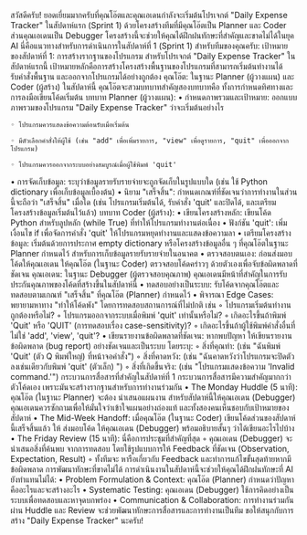 สวัสดีครับ! ยอดเยี่ยมมากครับที่คุณโอ๊ตและคุณเอเดนกำลังจะเริ่มต้นโปรเจกต์ "Daily Expense Tracker" ในสัปดาห์แรก (Sprint 1) ด้วยโครงสร้างทีมที่มีคุณโอ๊ตเป็น Planner และ Coder ส่วนคุณเอเดนเป็น Debugger โครงสร้างนี้จะช่วยให้คุณได้ฝึกฝนทักษะที่สำคัญและขาดไม่ได้ในยุค AI
นี่คือแนวทางสำหรับการดำเนินการในสัปดาห์ที่ 1 (Sprint 1) สำหรับทีมของคุณครับ:
เป้าหมายของสัปดาห์ที่ 1: การสร้างรากฐานของโปรแกรม
สำหรับโปรเจกต์ "Daily Expense Tracker" ในสัปดาห์แรกนี้ เป้าหมายหลักคือการสร้างโครงสร้างพื้นฐานของโปรแกรมที่สามารถเริ่มต้นทำงานได้ รับคำสั่งพื้นฐาน และออกจากโปรแกรมได้อย่างถูกต้อง
คุณโอ๊ต: ในฐานะ Planner (ผู้วางแผน) และ Coder (ผู้สร้าง)
ในสัปดาห์นี้ คุณโอ๊ตจะสวมบทบาทสำคัญสองบทบาทคือ ทั้งการกำหนดทิศทางและการลงมือเขียนโค้ดเริ่มต้น
บทบาท Planner (ผู้วางแผน):
• กำหนดภาพรวมและเป้าหมาย: ออกแบบภาพรวมของโปรแกรม "Daily Expense Tracker" ว่าจะเริ่มต้นอย่างไร
    
    ◦ โปรแกรมควรแสดงข้อความต้อนรับเมื่อเริ่มต้น
    
    ◦ มีตัวเลือกคำสั่งให้ผู้ใช้ (เช่น "add" เพื่อเพิ่มรายการ, "view" เพื่อดูรายการ, "quit" เพื่อออกจากโปรแกรม)
   
    ◦ โปรแกรมควรออกจากระบบอย่างสมบูรณ์เมื่อผู้ใช้พิมพ์ 'quit'
• การจัดเก็บข้อมูล: ระบุว่าข้อมูลรายรับรายจ่ายจะถูกจัดเก็บในรูปแบบใด (เช่น ใช้ Python dictionary เพื่อเก็บข้อมูลเบื้องต้น)
• นิยาม "เสร็จสิ้น": กำหนดเกณฑ์ที่ชัดเจนว่าการทำงานในส่วนนี้จะถือว่า "เสร็จสิ้น" เมื่อใด (เช่น โปรแกรมเริ่มต้นได้, รับคำสั่ง 'quit' และปิดได้, และเตรียมโครงสร้างข้อมูลเริ่มต้นไว้แล้ว)
บทบาท Coder (ผู้สร้าง):
• เขียนโครงสร้างหลัก: เขียนโค้ด Python สำหรับลูปหลัก (while True) ที่ทำให้โปรแกรมทำงานต่อเนื่อง
• ฟังก์ชัน 'quit': เพิ่มเงื่อนไข if เพื่อจัดการคำสั่ง 'quit' ให้โปรแกรมหยุดทำงานและแสดงข้อความลา
• เตรียมโครงสร้างข้อมูล: เริ่มต้นด้วยการประกาศ empty dictionary หรือโครงสร้างข้อมูลอื่น ๆ ที่คุณโอ๊ตในฐานะ Planner กำหนดไว้ สำหรับการเก็บข้อมูลรายรับรายจ่ายในอนาคต
• ตรวจสอบตนเอง: ก่อนส่งมอบโค้ดให้คุณเอเดน ให้คุณโอ๊ต (ในฐานะ Coder) ตรวจสอบโค้ดคร่าวๆ ด้วยตัวเองเพื่อจับข้อผิดพลาดที่ชัดเจน
คุณเอเดน: ในฐานะ Debugger (ผู้ตรวจสอบคุณภาพ)
คุณเอเดนมีหน้าที่สำคัญในการรับประกันคุณภาพของโค้ดที่สร้างขึ้นในสัปดาห์นี้
• ทดสอบอย่างเป็นระบบ: รับโค้ดจากคุณโอ๊ตและทดสอบตามเกณฑ์ "เสร็จสิ้น" ที่คุณโอ๊ต (Planner) กำหนดไว้
• พิจารณา Edge Cases: พยายามหาทาง "ทำให้โค้ดพัง" โดยการทดสอบสถานการณ์ที่ไม่ปกติ เช่น
    ◦ โปรแกรมเริ่มต้นทำงานถูกต้องหรือไม่?
    ◦ โปรแกรมออกจากระบบเมื่อพิมพ์ 'quit' เท่านั้นหรือไม่?
    ◦ เกิดอะไรขึ้นถ้าพิมพ์ 'Quit' หรือ 'QUIT' (การทดสอบเรื่อง case-sensitivity)?
    ◦ เกิดอะไรขึ้นถ้าผู้ใช้พิมพ์คำสั่งอื่นที่ไม่ใช่ 'add', 'view', 'quit'?
• เขียนรายงานข้อผิดพลาดที่ชัดเจน: หากพบปัญหา ให้เขียนรายงานข้อผิดพลาด (bug report) อย่างชัดเจนและเป็นระบบ โดยระบุ:
    ◦ สิ่งที่คุณทำ: (เช่น "ฉันพิมพ์ 'Quit' (ตัว Q พิมพ์ใหญ่) ที่หน้าจอคำสั่ง")
    ◦ สิ่งที่คาดหวัง: (เช่น "ฉันคาดหวังว่าโปรแกรมจะปิดตัวลงเช่นเดียวกับพิมพ์ 'quit' (ตัวเล็ก) ")
    ◦ สิ่งที่เกิดขึ้นจริง: (เช่น "โปรแกรมแสดงข้อความ 'Invalid command.'")
กระบวนการสื่อสารที่สำคัญในสัปดาห์ที่ 1
กระบวนการสื่อสารมีความสำคัญมากกว่าตัวโค้ดเอง เพราะมันจะสร้างรากฐานสำหรับการทำงานร่วมกัน
• The Monday Huddle (5 นาที): คุณโอ๊ต (ในฐานะ Planner) จะต้อง นำเสนอแผนงาน สำหรับสัปดาห์นี้ให้คุณเอเดน (Debugger) คุณเอเดนควรซักถามเพื่อให้มั่นใจว่าเข้าใจแผนอย่างถ่องแท้ และทั้งสองคนเห็นชอบกับเป้าหมายของสัปดาห์
• The Mid-Week Handoff: เมื่อคุณโอ๊ต (ในฐานะ Coder) เขียนโค้ดส่วนของสัปดาห์นี้เสร็จสิ้นแล้ว ให้ ส่งมอบโค้ด ให้คุณเอเดน (Debugger) พร้อมอธิบายสั้นๆ ว่าได้เขียนอะไรไปบ้าง
• The Friday Review (15 นาที): นี่คือการประชุมที่สำคัญที่สุด
    ◦ คุณเอเดน (Debugger) จะ นำเสนอสิ่งที่ค้นพบ จากการทดสอบ โดยใช้รูปแบบการให้ Feedback ที่ชัดเจน (Observation, Expectation, Result)
    ◦ ทั้งทีมจะ หารือเกี่ยวกับ Feedback และทำการแก้ไขขั้นสุดท้ายหากมีข้อผิดพลาด
การพัฒนาทักษะที่ขาดไม่ได้
การดำเนินงานในสัปดาห์นี้จะช่วยให้คุณได้ฝึกฝนทักษะที่ AI ยังทำแทนไม่ได้:
• Problem Formulation & Context: คุณโอ๊ต (Planner) กำหนดว่าปัญหาคืออะไรและจะสร้างอะไร
• Systematic Testing: คุณเอเดน (Debugger) ใช้การคิดอย่างเป็นระบบเพื่อทดสอบและหาจุดบกพร่อง
• Communication & Collaboration: การทำงานร่วมกันผ่าน Huddle และ Review จะช่วยพัฒนาทักษะการสื่อสารและการทำงานเป็นทีม
ขอให้สนุกกับการสร้าง "Daily Expense Tracker" นะครับ!
